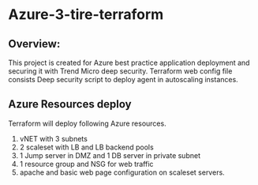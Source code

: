 # Azure-3-tire-terraform

## Overview:
   This project is created for Azure best practice application deployment and securing it with Trend Micro deep security. Terraform web config file consists Deep security script to deploy agent in autoscaling instances.
   
## Azure Resources deploy
   Terraform will deploy following Azure resources.
   1) vNET with 3 subnets
   2) 2 scaleset with LB and LB backend pools
   3) 1 Jump server in DMZ and 1 DB server in private subnet
   4) 1 resource group and NSG for web traffic
   5) apache and basic web page configuration on scaleset servers.
